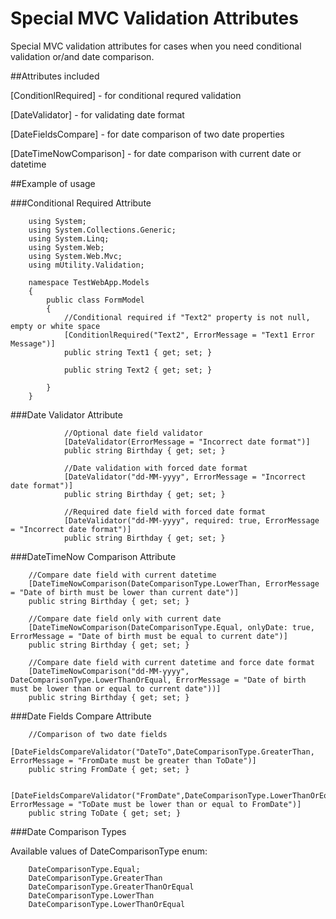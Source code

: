 Special MVC Validation Attributes
=================================

Special MVC validation attributes for cases when you need conditional validation or/and date comparison. 

##Attributes included

[ConditionlRequired] - for conditional requred validation

[DateValidator] - for validating date format

[DateFieldsCompare] - for date comparison of two date properties

[DateTimeNowComparison] - for date comparison with current date or datetime


##Example of usage


###Conditional Required Attribute

        using System;
        using System.Collections.Generic;
        using System.Linq;
        using System.Web;
        using System.Web.Mvc;
        using mUtility.Validation;
        
        namespace TestWebApp.Models
        {
            public class FormModel
            {
                //Conditional required if "Text2" property is not null, empty or white space
                [ConditionlRequired("Text2", ErrorMessage = "Text1 Error Message")]
                public string Text1 { get; set; }
        
                public string Text2 { get; set; } 
                
            }
        }



###Date Validator Attribute

                //Optional date field validator
                [DateValidator(ErrorMessage = "Incorrect date format")]
                public string Birthday { get; set; }
        
                //Date validation with forced date format
                [DateValidator("dd-MM-yyyy", ErrorMessage = "Incorrect date format")]
                public string Birthday { get; set; }
        
                //Required date field with forced date format
                [DateValidator("dd-MM-yyyy", required: true, ErrorMessage = "Incorrect date format")]
                public string Birthday { get; set; }
                
                
                
###DateTimeNow Comparison Attribute

        //Compare date field with current datetime
        [DateTimeNowComparison(DateComparisonType.LowerThan, ErrorMessage = "Date of birth must be lower than current date")]
        public string Birthday { get; set; }
        
        //Compare date field only with current date
        [DateTimeNowComparison(DateComparisonType.Equal, onlyDate: true, ErrorMessage = "Date of birth must be equal to current date")]
        public string Birthday { get; set; }
        
        //Compare date field with current datetime and force date format
        [DateTimeNowComparison("dd-MM-yyyy", DateComparisonType.LowerThanOrEqual, ErrorMessage = "Date of birth must be lower than or equal to current date"))]
        public string Birthday { get; set; }
                
                
                
###Date Fields Compare Attribute

        //Comparison of two date fields
        [DateFieldsCompareValidator("DateTo",DateComparisonType.GreaterThan, ErrorMessage = "FromDate must be greater than ToDate")]
        public string FromDate { get; set; }
        
        [DateFieldsCompareValidator("FromDate",DateComparisonType.LowerThanOrEqual, ErrorMessage = "ToDate must be lower than or equal to FromDate")]
        public string ToDate { get; set; }
        
###Date Comparison Types

Available values of DateComparisonType enum:

        DateComparisonType.Equal;
        DateComparisonType.GreaterThan
        DateComparisonType.GreaterThanOrEqual
        DateComparisonType.LowerThan
        DateComparisonType.LowerThanOrEqual
